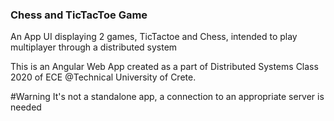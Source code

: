### Chess and TicTacToe Game 

An App UI displaying 2 games, TicTactoe and Chess, intended to play multiplayer through a distributed system

This is an Angular Web App created as a part of Distributed Systems Class 2020 of ECE @Technical University of Crete.

#Warning
It's not a standalone app, a connection to an appropriate server is needed
